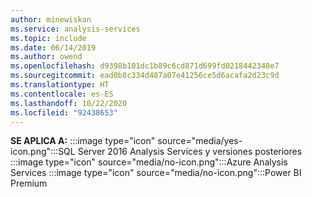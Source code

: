 ```yaml
---
author: minewiskan
ms.service: analysis-services
ms.topic: include
ms.date: 06/14/2019
ms.author: owend
ms.openlocfilehash: d9398b101dc1b89c6cd871d699fd0218442348e7
ms.sourcegitcommit: ead0b8c334d487a07e41256ce5d6acafa2d23c9d
ms.translationtype: HT
ms.contentlocale: es-ES
ms.lasthandoff: 10/22/2020
ms.locfileid: "92438653"
---
```

**SE APLICA A:** :::image type="icon" source="media/yes-icon.png":::SQL Server 2016 Analysis Services y versiones posteriores :::image type="icon" source="media/no-icon.png":::Azure Analysis Services :::image type="icon" source="media/no-icon.png":::Power BI Premium